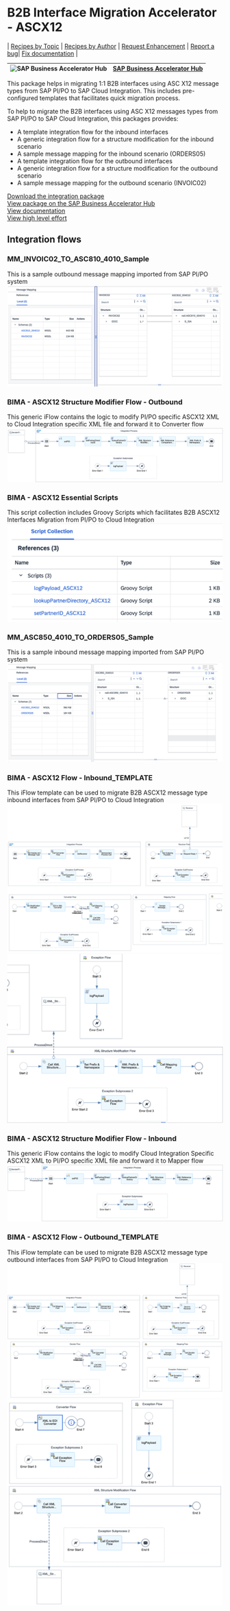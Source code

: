 # B2B Interface Migration Accelerator - ASCX12 

\| [Recipes by Topic](../../readme.md ) \| [Recipes by Author](../../author.md ) \| [Request Enhancement](https://github.com/SAP-samples/cloud-integration-flow/issues/new?assignees=&labels=Recipe%20Fix,enhancement&template=recipe-request.md&title=Improve%20B2B%20Interface%20Migration%20Accelerator%20-%20ASCX12) \| [Report a bug](https://github.com/SAP-samples/cloud-integration-flow/issues/new?assignees=&labels=Recipe%20Fix,bug&template=bug_report.md&title=Issue%20with%20B2B%20Interface%20Migration%20Accelerator%20-%20ASCX12)\| [Fix documentation](https://github.com/SAP-samples/cloud-integration-flow/issues/new?assignees=&labels=Recipe%20Fix,documentation&template=bug_report.md&title=Docu%20fix%20B2B%20Interface%20Migration%20Accelerator%20-%20ASCX12) \| 

 ![SAP Business Accelerator Hub](https://github.com/SAPAPIBusinessHub.png?size=50 ) | [SAP Business Accelerator Hub](https://api.sap.com/allcommunity) | 
 ----|----| 

This package helps in migrating 1:1 B2B interfaces using ASC X12 message types from SAP PI/PO to SAP Cloud Integration. This includes pre-configured templates that facilitates quick migration process.

<p>To help to migrate the B2B interfaces using ASC X12 messages types from SAP PI/PO to SAP Cloud Integration, this packages provides:</p>
<ul>
 <li>A template integration flow for the inbound interfaces</li>
 <li>A generic integration flow for a structure modification for the inbound scenario</li>
 <li>A sample message mapping for the inbound scenario (ORDERS05)</li>
 <li>A template integration flow for the outbound interfaces</li>
 <li>A generic integration flow for a structure modification for the outbound scenario</li>
 <li>A sample message mapping for the outbound scenario (INVOIC02)</li>
</ul>

[Download the integration package](BIMAB2BInterfaceMigrationAcceleratorASCX12.zip)\
[View package on the SAP Business Accelerator Hub](https://api.sap.com/package/BIMAB2BInterfaceMigrationAcceleratorASCX12)\
[View documentation](BIMAB2BInterfaceMigrationAcceleratorASCX12.pdf)\
[View high level effort](effort.md)
## Integration flows
### MM_INVOIC02_TO_ASC810_4010_Sample 
This is a sample outbound message mapping imported from SAP PI/PO system \
 ![input-image](MM_INVOIC02_TO_ASC810_4010_Sample.png)
### BIMA - ASCX12 Structure Modifier Flow - Outbound 
This generic iFlow contains the logic to modify PI/PO specific ASCX12 XML to Cloud Integration specific XML file and forward it to Converter flow \
 ![input-image](BIMA_-_ASCX12_Structure_Modifier_Flow_-_Outbound.png)
### BIMA - ASCX12 Essential Scripts 
This script collection includes Groovy Scripts which facilitates B2B ASCX12 Interfaces Migration from PI/PO to Cloud Integration \
 ![input-image](BIMA_-_ASC_X12_Essential_Scripts.png)
### MM_ASC850_4010_TO_ORDERS05_Sample 
This is a sample inbound message mapping imported from SAP PI/PO system \
 ![input-image](MM_ASC850_4010_TO_ORDERS05_Sample.png)
### BIMA - ASCX12 Flow - Inbound_TEMPLATE 
This iFlow template can be used to migrate B2B ASCX12 message type inbound interfaces from SAP PI/PO to Cloud Integration \
 ![input-image](BIMA_-_ASCX12_Flow_-_Inbound_TEMPLATE_1.png)
 ![input-image](BIMA_-_ASCX12_Flow_-_Inbound_TEMPLATE_2.png)
### BIMA - ASCX12 Structure Modifier Flow - Inbound 
This generic iFlow contains the logic to modify Cloud Integration Specific ASCX12 XML to PI/PO specific XML file and forward it to Mapper flow \
 ![input-image](BIMA_-_ASCX12_Structure_Modifier_Flow_-_Inbound.png)
### BIMA - ASCX12 Flow - Outbound_TEMPLATE 
This iFlow template can be used to migrate B2B ASCX12 message type outbound interfaces from SAP PI/PO to Cloud Integration \
 ![input-image](BIMA_-_ASCX12_Flow_-_Outbound_TEMPLATE_1.png)
 ![input-image](BIMA_-_ASCX12_Flow_-_Outbound_TEMPLATE_2.png)